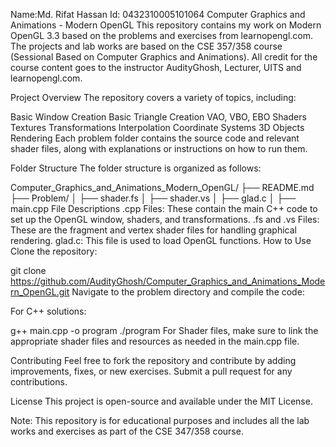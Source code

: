 Name:Md. Rifat Hassan
Id: 0432310005101064
Computer Graphics and Animations - Modern OpenGL
This repository contains my work on Modern OpenGL 3.3 based on the problems and exercises from learnopengl.com. The projects and lab works are based on the CSE 357/358 course (Sessional Based on Computer Graphics and Animations). All credit for the course content goes to the instructor AudityGhosh, Lecturer, UITS and learnopengl.com.

Project Overview
The repository covers a variety of topics, including:

Basic Window Creation
Basic Triangle Creation
VAO, VBO, EBO
Shaders
Textures
Transformations
Interpolation
Coordinate Systems
3D Objects Rendering
Each problem folder contains the source code and relevant shader files, along with explanations or instructions on how to run them.

Folder Structure
The folder structure is organized as follows:

Computer_Graphics_and_Animations_Modern_OpenGL/
├── README.md
├── Problem/
│   ├── shader.fs
│   ├── shader.vs
│   ├── glad.c
│   ├── main.cpp
File Descriptions
.cpp Files: These contain the main C++ code to set up the OpenGL window, shaders, and transformations.
.fs and .vs Files: These are the fragment and vertex shader files for handling graphical rendering.
glad.c: This file is used to load OpenGL functions.
How to Use
Clone the repository:

git clone https://github.com/AudityGhosh/Computer_Graphics_and_Animations_Modern_OpenGL.git
Navigate to the problem directory and compile the code:

For C++ solutions:

g++ main.cpp -o program
./program
For Shader files, make sure to link the appropriate shader files and resources as needed in the main.cpp file.

Contributing
Feel free to fork the repository and contribute by adding improvements, fixes, or new exercises. Submit a pull request for any contributions.

License
This project is open-source and available under the MIT License.

Note: This repository is for educational purposes and includes all the lab works and exercises as part of the CSE 347/358 course.
